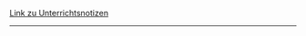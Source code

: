 [Link zu Unterrichtsnotizen](https://gsnpb.sharepoint.com/:o:/r/sites/S21_Q2_IF-LK1/SiteAssets/S21_Q2_IF-LK1-Notizbuch?d=w494680ec13c34dee84f851e619f82274&csf=1&web=1&e=8LEKMn)

---

